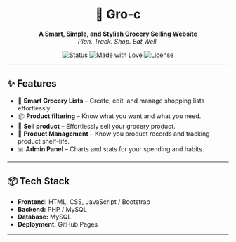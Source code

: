 <h1 align="center">🛒 Gro-c</h1>
<p align="center">
<b>A Smart, Simple, and Stylish Grocery Selling Website</b><br>
<i>Plan. Track. Shop. Eat Well.</i>
</p>

<p align="center">
<img src="https://img.shields.io/badge/status-active-brightgreen" alt="Status">
<img src="https://img.shields.io/badge/Made%20with-Love-red" alt="Made with Love">
<img src="https://img.shields.io/github/license/yourusername/groc" alt="License">
</p>

---

## ✨ Features

- 🧾 **Smart Grocery Lists** – Create, edit, and manage shopping lists effortlessly.
- 📦 **Product filtering** – Know what you want and what you need.
- 📅 **Sell product** – Effortlessly sell your grocery product.
- 🔔 **Product Management** – Know you product records and  tracking product shelf-life.
- 📊 **Admin Panel** –  Charts and stats for your spending and habits.

---

## 📦 Tech Stack

- **Frontend:** HTML, CSS, JavaScript / Bootstrap
- **Backend:** PHP / MySQL
- **Database:** MySQL
- **Deployment:**  GitHub Pages

---

